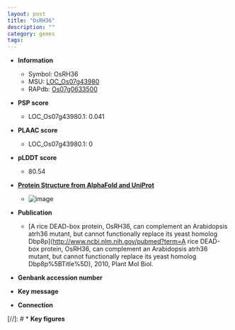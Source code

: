 ```yaml
---
layout: post
title: "OsRH36"
description: ""
category: genes
tags: 
---
```


* **Information**  
    + Symbol: OsRH36  
    + MSU: [LOC_Os07g43980](http://rice.plantbiology.msu.edu/cgi-bin/ORF_infopage.cgi?orf=LOC_Os07g43980)  
    + RAPdb: [Os07g0633500](http://rapdb.dna.affrc.go.jp/viewer/gbrowse_details/irgsp1?name=Os07g0633500)  

* **PSP score**  
    + LOC_Os07g43980.1: 0.041 

* **PLAAC score**  
    + LOC_Os07g43980.1: 0 

* **pLDDT score**
    + 80.54

* **[Protein Structure from AlphaFold and UniProt](https://www.uniprot.org/uniprotkb/Q8L4E9/entry#structure)**
    + ![image](https://ricepsp.github.io/images/Q8/AF-Q8L4E9-F1.png)

* **Publication**  
    + [A rice DEAD-box protein, OsRH36, can complement an Arabidopsis atrh36 mutant, but cannot functionally replace its yeast homolog Dbp8p](http://www.ncbi.nlm.nih.gov/pubmed?term=A rice DEAD-box protein, OsRH36, can complement an Arabidopsis atrh36 mutant, but cannot functionally replace its yeast homolog Dbp8p%5BTitle%5D), 2010, Plant Mol Biol.

* **Genbank accession number**  

* **Key message**  

* **Connection**  

[//]: # * **Key figures**  


